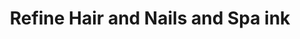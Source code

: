 ---
title: "Refine Hair and Nails and Spa ink"
url: /bronx/refine-hair-and-nails-and-spa-ink/
shop: Friseur
---